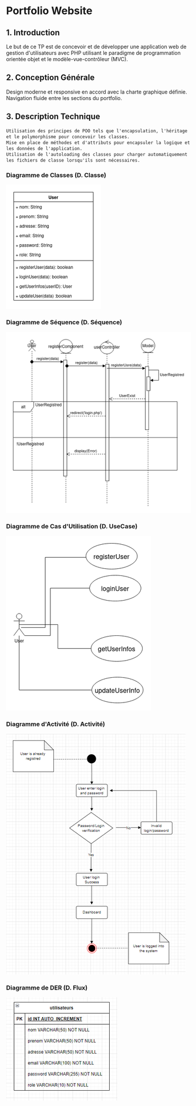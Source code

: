 # Portfolio Website

## 1. Introduction

Le but de ce TP est de concevoir et de développer une application web de gestion d'utilisateurs avec PHP utilisant le paradigme de programmation orientée objet et le modèle-vue-contrôleur (MVC).

## 2. Conception Générale

Design moderne et responsive en accord avec la charte graphique définie. Navigation fluide entre les sections du portfolio.

## 3. Description Technique

    Utilisation des principes de POO tels que l'encapsulation, l'héritage et le polymorphisme pour concevoir les classes.
    Mise en place de méthodes et d'attributs pour encapsuler la logique et les données de l'application.
    Utilisation de l'autoloading des classes pour charger automatiquement les fichiers de classe lorsqu'ils sont nécessaires.


### Diagramme de Classes (D. Classe)

![Diagramme de Classes](UML/classe.png)

### Diagramme de Séquence (D. Séquence)

![Diagramme de Classes](UML/Sequ.drawio.png)

### Diagramme de Cas d'Utilisation (D. UseCase)

![Diagramme de Classes](UML/UseCase.drawio.png)

### Diagramme d'Activité (D. Activité)

![Diagramme de Classes](UML/activite.png)

### Diagramme de DER (D. Flux)

![Diagramme de Classes](UML/DER.png)



